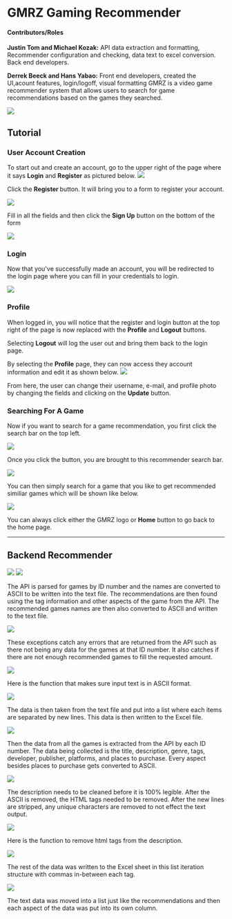 # GMRZ Gaming Recommender

<h4>Contributors/Roles</h4>
<b> Justin Tom and Michael Kozak:</b> API data extraction and formatting, Recommender configuration and checking, data text to excel conversion. Back end developers. 

<b>Derrek Beeck and Hans Yabao:</b> Front end developers, created the UI,acount features, login/logoff, visual formatting
GMRZ is a video game recommender system that allows users to search for game recommendations based on the games they searched.

![](GMRZ%20Tutorial/GMRZ_Cyberpunk_Background.png)

<h2>Tutorial</h2>
<h3>User Account Creation</h3>

To start out and create an account, go to the upper right of the page where it says <b>Login</b> and <b>Register</b> as pictured below.
![](GMRZ%20Tutorial/LoginHomePage.png)

Click the <b> Register </b> button. It will bring you to a form to register your account.

![](GMRZ%20Tutorial/RegisterPage.png)

Fill in all the fields and then click the <b>Sign Up</b> button on the bottom of the form

![](GMRZ%20Tutorial/RegisteredFilledIn.png)


<h3> Login </h3>

Now that you've successfully made an account, you will be redirected to the login page where you can fill in your credentials to login.

![](GMRZ%20Tutorial/LoginPage.png)

<h3>Profile</h3>

When logged in, you will notice that the register and login button at the top right of the page is now replaced with the <b>Profile</b> and <b>Logout</b> buttons. 

Selecting <b>Logout</b> will log the user out and bring them back to the login page.

By selecting the <b>Profile</b> page, they can now access they account information and edit it as shown below.
![](GMRZ%20Tutorial/ProfilePage.png)

From here, the user can change their username, e-mail, and profile photo by changing the fields and clicking on the <b>Update</b> button.

<h3>Searching For A Game</h3>

Now if you want to search for a game recommendation, you first click the search bar on the top left.

![](GMRZ%20Tutorial/search.png)

Once you click the button, you are brought to this recommender search bar.

![](GMRZ%20Tutorial/search1.png)



You can then simply search for a game that you like to get recommended similiar games which will be shown like below.


![](GMRZ%20Tutorial/search2.png)

You can always click either the GMRZ logo or <b>Home</b> button to go back to the home page.


-------------------------------------------------------------------------------------------------------------------------------------


<h2>Backend Recommender</h2>

![](GMRZ%20Tutorial/python.png)
![](GMRZ%20Tutorial/python1.png)


The API is parsed for games by ID number and the names are converted to ASCII to be written into the text file. The recommendations are then found using the tag information and other aspects of the game from the API. The recommended games names are then also converted to ASCII and written to the text file.



![](GMRZ%20Tutorial/python2.png)


These exceptions catch any errors that are returned from the API such as there not being any data for the games at that ID number. It also catches if there are not enough recommended games to fill the requested amount.


![](GMRZ%20Tutorial/python3.png)


Here is the function that makes sure input text is in ASCII format.



![](GMRZ%20Tutorial/python4.png)


The data is then taken from the text file and put into a list where each items are separated by new lines. This data is then written to the Excel file.


![](GMRZ%20Tutorial/python5.png)


Then the data from all the games is extracted from the API by each ID number. The data being collected is the title, description, genre, tags, developer, publisher, platforms, and places to purchase. Every aspect besides places to purchase gets converted to ASCII.


![](GMRZ%20Tutorial/python6.png)


The description needs to be cleaned before it is 100% legible. After the ASCII is removed, the HTML tags needed to be removed. After the new lines are stripped, any unique characters are removed to not effect the text output.


![](GMRZ%20Tutorial/python7.png)


Here is the function to remove html tags from the description.


![](GMRZ%20Tutorial/python8.png)


The rest of the data was written to the Excel sheet in this list iteration structure with commas in-between each tag.


![](GMRZ%20Tutorial/python9.png)



The text data was moved into a list just like the recommendations and then each aspect of the data was put into its own column.
